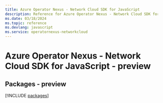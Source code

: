 ```yaml
---
title: Azure Operator Nexus - Network Cloud SDK for JavaScript
description: Reference for Azure Operator Nexus - Network Cloud SDK for JavaScript
ms.date: 03/18/2024
ms.topic: reference
ms.devlang: javascript
ms.service: operatornexus-networkcloud
---
```

# Azure Operator Nexus - Network Cloud SDK for JavaScript - preview
## Packages - preview
[!INCLUDE [packages](operator-nexus---network-cloud-index.md)]